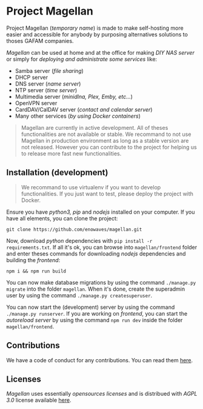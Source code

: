 # Project Magellan
Project Magellan (_temporary name_) is made to make self-hosting more easier and accessible for anybody by purposing alternatives solutions to thoses GAFAM companies.

_Magellan_ can be used at home and at the office for making _DIY NAS server_ or simply for _deploying and administrate some services_ like:
 * Samba server (_file sharing_)
 * DHCP server
 * DNS server (_name server_)
 * NTP server (_time server_)
 * Multimedia server (_minidlna, Plex, Emby, etc..._)
 * OpenVPN server
 * CardDAV/CalDAV server (_contact and calendar server_)
 * Many other services (_by using Docker containers_)

> Magellan are currently in active development. All of theses functionalities are not available or stable. We recommand to not use Magellan in production environment as long as a stable version are not released. However you can contribute to the project for helping us to release more fast new functionalities.


## Installation (development)
> We recommand to use virtualenv if you want to develop functionalities. If you just want to test, please deploy the project with Docker.

Ensure you have _python3, pip_ and _nodejs_ installed on your computer. If you have all elements, you can clone the project:
```
git clone https://github.com/enowaves/magellan.git
```

Now, download _python_ dependencies with ```pip install -r requirements.txt```. If all it's ok, you can browse into ```magellan/frontend``` folder and enter theses commands for downloading _nodejs_ dependencies and building the _frontend_:
```
npm i && npm run build
```

You can now make database migrations by using the command ```./manage.py migrate``` into the folder ```magellan```. When it's done, create the superadmin user by using the command ```./manage.py createsuperuser```.

You can now start the (development) server by using the command ```./manage.py runserver```. If you are working on _frontend_, you can start the _autoreload server_ by using the command ```npm run dev``` inside the folder ```magellan/frontend```.


## Contributions
We have a code of conduct for any contributions. You can read them [here](CONTRIBUTING.md).


## Licenses
_Magellan_ uses essentially _opensources licenses_ and is distribued with _AGPL 3.0_ license available [here](LICENSE).
